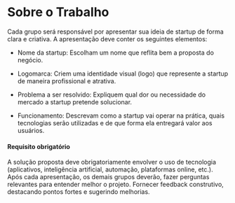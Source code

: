 # Sobre o Trabalho
Cada grupo será responsável por apresentar sua ideia de startup de forma clara e criativa. A apresentação deve conter os seguintes elementos:

- Nome da startup: Escolham um nome que reflita bem a proposta do negócio.

- Logomarca: Criem uma identidade visual (logo) que represente a startup de maneira profissional e atrativa.

- Problema a ser resolvido: Expliquem qual dor ou necessidade do mercado a startup pretende solucionar.

- Funcionamento: Descrevam como a startup vai operar na prática, quais tecnologias serão utilizadas e de que forma ela entregará valor aos usuários.

#### Requisito obrigatório
A solução proposta deve obrigatoriamente envolver o uso de tecnologia (aplicativos, inteligência artificial, automação, plataformas online, etc.). Após cada apresentação, os demais grupos deverão, fazer perguntas relevantes para entender melhor o projeto. Fornecer feedback construtivo, destacando pontos fortes e sugerindo melhorias.
